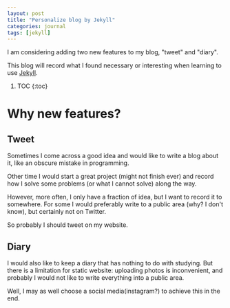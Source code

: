 ```yaml
---
layout: post
title: "Personalize blog by Jekyll"
categories: journal
tags: [jekyll]
---
```


I am considering adding two new features to my blog, "tweet" and "diary".

This blog will record what I found necessary or interesting when learning to use [Jekyll](https://jekyllrb.com/docs/home/).

1. TOC
{:toc}

# Why new features?

## Tweet

Sometimes I come across a good idea and would like to write a blog about it, like an obscure mistake in programming.

Other time I would start a great project (might not finish ever) and record how I solve some problems (or what I cannot solve) along the way.

However, more often, I only have a fraction of idea, but I want to record it to somewhere. 
For some I would preferably write to a public area (why? I don't know), but certainly not on Twitter.

So probably I should tweet on my website.

## Diary

I would also like to keep a diary that has nothing to do with studying.
But there is a limitation for static website: uploading photos is inconvenient, and probably I would not like to write everything into a public area.

Well, I may as well choose a social media(instagram?) to achieve this in the end. 
